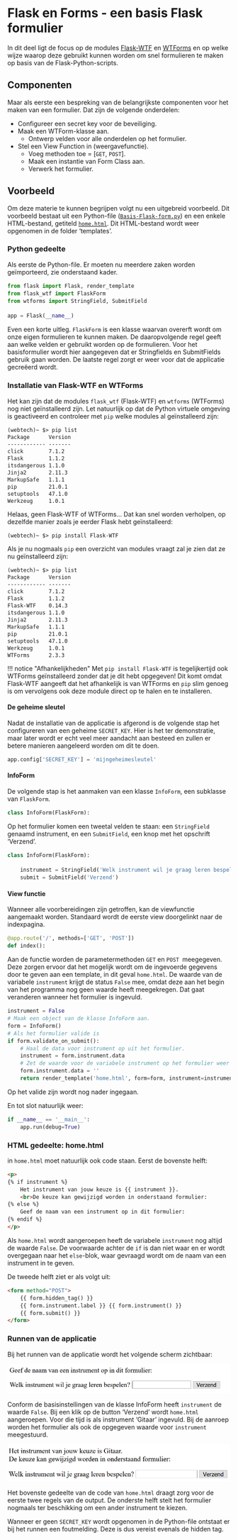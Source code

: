 # Flask en Forms - een basis Flask formulier

In dit deel ligt de focus op de modules [Flask-WTF](https://flask-wtf.readthedocs.io/en/stable/) en [WTForms](https://wtforms.readthedocs.io/en/2.3.x/) en op welke wijze waarop deze gebruikt kunnen worden om snel formulieren te maken op basis van de Flask-Python-scripts.

## Componenten
Maar als eerste een bespreking van de belangrijkste componenten voor het maken van een formulier.
Dat zijn de volgende onderdelen:

- Configureer een secret key voor de beveiliging.
- Maak een WTForm-klasse aan.
    - Ontwerp velden voor alle onderdelen op het formulier.
- Stel een View Function in (weergavefunctie).
    - Voeg methoden toe = [`GET`, `POST`].
    - Maak een instantie van Form Class aan.
    - Verwerk het formulier.

## Voorbeeld
Om deze materie te kunnen begrijpen volgt nu een uitgebreid voorbeeld. Dit voorbeeld bestaat uit een Python-file ([`Basis-Flask-form.py`](../bestanden/Basis-Flask-form.py)) en een enkele HTML-bestand, getiteld [`home.html`](../bestanden/home.html). Dit HTML-bestand wordt weer opgenomen in de folder ‘templates’.

### Python gedeelte
Als eerste de Python-file. Er moeten nu meerdere zaken worden geïmporteerd, zie onderstaand kader.

```python
from flask import Flask, render_template
from flask_wtf import FlaskForm
from wtforms import StringField, SubmitField

app = Flask(__name__)
```

Even een korte uitleg. `FlaskForm` is een klasse waarvan overerft wordt om onze eigen formulieren te kunnen maken. De daaropvolgende regel geeft aan welke velden er gebruikt worden op de formulieren. Voor het basisformulier wordt hier aangegeven dat er Stringfields en SubmitFields gebruik gaan worden. De laatste regel zorgt er weer voor dat de applicatie gecreëerd wordt.

### Installatie van Flask-WTF en WTForms

Het kan zijn dat de modules `flask_wtf` (Flask-WTF) en `wtforms` (WTForms) nog niet geïnstalleerd zijn. Let natuurlijk op dat de Python virtuele omgeving is geactiveerd en controleer met `pip` welke modules al geïnstalleerd zijn:

```console
(webtech)~ $> pip list
Package      Version
------------ -------
click        7.1.2
Flask        1.1.2
itsdangerous 1.1.0
Jinja2       2.11.3
MarkupSafe   1.1.1
pip          21.0.1
setuptools   47.1.0
Werkzeug     1.0.1
```

Helaas, geen Flask-WTF of WTForms... Dat kan snel worden verholpen, op dezelfde manier zoals je eerder Flask hebt geïnstalleerd:

```console
(webtech)~ $> pip install Flask-WTF
```

Als je nu nogmaals `pip` een overzicht van modules vraagt zal je zien dat ze nu geïnstalleerd zijn:

```console hl_lines="6 13"
(webtech)~ $> pip list
Package      Version
------------ -------
click        7.1.2
Flask        1.1.2
Flask-WTF    0.14.3
itsdangerous 1.1.0
Jinja2       2.11.3
MarkupSafe   1.1.1
pip          21.0.1
setuptools   47.1.0
Werkzeug     1.0.1
WTForms      2.3.3
```

!!! notice "Afhankelijkheden"
    Met `pip install Flask-WTF` is tegelijkertijd ook WTForms geïnstalleerd zonder dat je dit hebt opgegeven! Dit komt omdat Flask-WTF aangeeft dat het afhankelijk is van WTForms en `pip` slim genoeg is om vervolgens ook deze module direct op te halen en te installeren.

#### De geheime sleutel
Nadat de installatie van de applicatie is afgerond is de volgende stap het configureren van een geheime `SECRET_KEY`. Hier is het ter demonstratie, maar later wordt er echt veel meer aandacht aan besteed en zullen er betere manieren aangeleerd worden om dit te doen.

```python
app.config['SECRET_KEY'] = 'mijngeheimesleutel'
```

#### InfoForm
De volgende stap is het aanmaken van een klasse `InfoForm`, een subklasse van `FlaskForm`.

```python
class InfoForm(FlaskForm):
```

Op het formulier komen een tweetal velden te staan: een `StringField` genaamd instrument, en een `SubmitField`, een knop met het opschrift ‘Verzend’.

```python
class InfoForm(FlaskForm):

    instrument = StringField('Welk instrument wil je graag leren bespelen?')
    submit = SubmitField('Verzend')
```

#### View functie
Wanneer alle voorbereidingen zijn getroffen, kan de viewfunctie aangemaakt worden. Standaard wordt de eerste view doorgelinkt naar de indexpagina.

```python
@app.route('/', methods=['GET', 'POST'])
def index():
```

Aan de functie worden de parametermethoden `GET` en `POST `meegegeven. Deze zorgen ervoor dat het mogelijk wordt om de ingevoerde gegevens door te geven aan een template, in dit geval `home.html`.
De waarde van de variabele `instrument` krijgt de status `False` mee, omdat deze aan het begin van het programma nog geen waarde heeft meegekregen. Dat gaat veranderen wanneer het formulier is ingevuld.

```python
instrument = False
# Maak een object van de klasse InfoForm aan.
form = InfoForm()
# Als het formulier valide is
if form.validate_on_submit():
    # Haal de data voor instrument op uit het formulier.
    instrument = form.instrument.data
    # Zet de waarde voor de variabele instrument op het formulier weer op False
    form.instrument.data = ''
    return render_template('home.html', form=form, instrument=instrument)
```
Op het valide zijn wordt nog nader ingegaan.

En tot slot natuurlijk weer:

```python
if __name__ == '__main__':
    app.run(debug=True)
```

### HTML gedeelte: home.html
in `home.html` moet natuurlijk ook code staan. Eerst de bovenste helft:

```html
<p>
{% if instrument %}
    Het instrument van jouw keuze is {{ instrument }}.
    <br>De keuze kan gewijzigd worden in onderstaand formulier:
{% else %}
    Geef de naam van een instrument op in dit formulier:
{% endif %}
</p>
```

Als `home.html` wordt aangeroepen heeft de variabele `instrument` nog altijd de waarde `False`. De voorwaarde achter de `if` is dan niet waar en er wordt overgegaan naar het `else`-blok, waar gevraagd wordt om de naam van een instrument in te geven.

De tweede helft ziet er als volgt uit:

```html
<form method="POST">
    {{ form.hidden_tag() }}
    {{ form.instrument.label }} {{ form.instrument() }}
    {{ form.submit() }}
</form>
```

### Runnen van de applicatie

Bij het runnen van de applicatie wordt het volgende scherm zichtbaar:

![home.html met formulier](imgs/formulier-1-html.png)

Conform de basisinstellingen van de klasse InfoForm heeft `instrument` de waarde `False`. Bij een klik op de button ‘Verzend’ wordt `home.html` aangeroepen. Voor die tijd is als instrument ‘Gitaar’ ingevuld. Bij de aanroep worden het formulier als ook de opgegeven waarde voor `instrument `meegestuurd.

![home.html met ingevuld formulier](imgs/formulier-2-html.png)

Het bovenste gedeelte van de code van `home.html` draagt zorg voor de eerste twee regels van de output. De onderste helft stelt het formulier nogmaals ter beschikking om een ander instrument te kiezen.

Wanneer er geen `SECRET_KEY` wordt opgenomen in de Python-file ontstaat er bij het runnen een foutmelding. Deze is dus vereist evenals de hidden tag.
